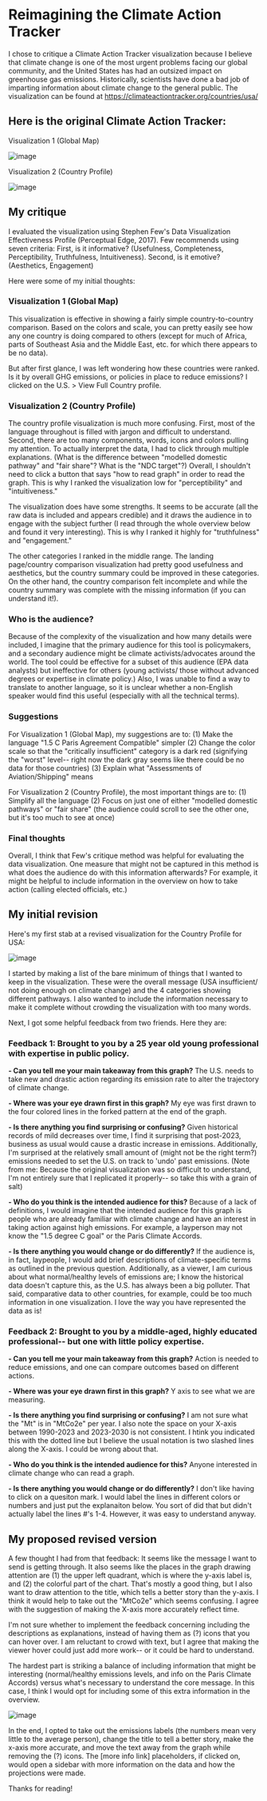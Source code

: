 # Reimagining the Climate Action Tracker

I chose to critique a Climate Action Tracker visualization because I believe that climate change is one of the most urgent problems facing our global community, and the United States has had an outsized impact on greenhouse gas emissions. Historically, scientists have done a bad job of imparting information about climate change to the general public. The visualization can be found at https://climateactiontracker.org/countries/usa/

## Here is the original Climate Action Tracker:

Visualization 1 (Global Map)

![image](https://github.com/operfetti/oliviaperfetti-repository/assets/157427926/338ac833-0d89-48ff-8255-36fff402baf9)

Visualization 2 (Country Profile)

![image](https://github.com/operfetti/oliviaperfetti-repository/assets/157427926/de3bafdb-beeb-4056-b426-923f08857cca)

## My critique

I evaluated the visualization using Stephen Few's Data Visualization Effectiveness Profile (Perceptual Edge, 2017). Few recommends using seven criteria: First, is it informative? (Usefulness, Completeness, Perceptibility, Truthfulness, Intuitiveness). Second, is it emotive? (Aesthetics, Engagement)

 Here were some of my initial thoughts:

### Visualization 1 (Global Map)
This visualization is effective in showing a fairly simple country-to-country comparison. Based on the colors and scale, you can pretty easily see how any one country is doing compared to others (except for much of Africa, parts of Southeast Asia and the Middle East, etc. for which there appears to be no data).

But after first glance, I was left wondering how these countries were ranked. Is it by overall GHG emissions, or policies in place to reduce emissions? I clicked on the U.S. > View Full Country profile. 

### Visualization 2 (Country Profile)
The country profile visualization is much more confusing. First, most of the language throughout is filled with jargon and difficult to understand. Second, there are too many components, words, icons and colors pulling my attention. To actually interpret the data, I had to click through multiple explanations. (What is the difference between "modelled domestic pathway" and "fair share"? What is the "NDC target"?) Overall, I shouldn't need to click a button that says "how to read graph" in order to read the graph. This is why I ranked the visualization low for "perceptibility" and "intuitiveness."

The visualization does have some strengths. It seems to be accurate (all the raw data is included and appears credible) and it draws the audience in to engage with the subject further (I read through the whole overview below and found it very interesting). This is why I ranked it highly for "truthfulness" and "engagement."

The other categories I ranked in the middle range. The landing page/country comparison visualization had pretty good usefulness and aesthetics, but the country summary could be improved in these categories. On the other hand, the country comparison felt incomplete and while the country summary was complete with the missing information (if you can understand it!).

### Who is the audience?

Because of the complexity of the visualization and how many details were included, I imagine that the primary audience for this tool is policymakers, and a secondary audience might be climate activists/advocates around the world. The tool could be effective for a subset of this audience (EPA data analysts) but ineffective for others (young activists/ those without advanced degrees or expertise in climate policy.) Also, I was unable to find a way to translate to another language, so it is unclear whether a non-English speaker would find this useful (especially with all the technical terms).

### Suggestions

For Visualization 1 (Global Map), my suggestions are to:
(1) Make the language "1.5 C Paris Agreement Compatible" simpler
(2) Change the color scale so that the "critically insufficient" category is a dark red (signifying the "worst" level-- right now the dark gray seems like there could be no data for those countries)
(3) Explain what "Assessments of Aviation/Shipping" means

For Visualization 2 (Country Profile), the most important things are to:
(1) Simplify all the language
(2) Focus on just one of either "modelled domestic pathways" or "fair share" (the audience could scroll to see the other one, but it's too much to see at once)

### Final thoughts
Overall, I think that Few's critique method was helpful for evaluating the data visualization. One measure that might not be captured in this method is what does the audience do with this information afterwards? For example, it might be helpful to include information in the overview on how to take action (calling elected officials, etc.)

## My initial revision

Here's my first stab at a revised visualization for the Country Profile for USA:

![image](https://github.com/operfetti/oliviaperfetti-repository/assets/157427926/72bc98c5-aff9-46be-84a7-bfbb9ec9d926)

I started by making a list of the bare minimum of things that I wanted to keep in the visualization. These were the overall message (USA insufficient/ not doing enough on climate change) and the 4 categories showing different pathways. I also wanted to include the information necessary to make it complete without crowding the visualization with too many words.

Next, I got some helpful feedback from two friends. Here they are:

### Feedback 1: Brought to you by a 25 year old young professional with expertise in public policy.

**- Can you tell me your main takeaway from this graph?**
The U.S. needs to take new and drastic action regarding its emission rate to alter the trajectory of climate change.

**- Where was your eye drawn first in this graph?**
My eye was first drawn to the four colored lines in the forked pattern at the end of the graph.

**- Is there anything you find surprising or confusing?**
Given historical records of mild decreases over time, I find it surprising that post-2023, business as usual would cause a drastic increase in emissions. Additionally, I'm surprised at the relatively small amount of (might not be the right term?) emissions needed to set the U.S. on track to 'undo' past emissions.
(Note from me: Because the original visualization was so difficult to understand, I'm not entirely sure that I replicated it properly-- so take this with a grain of salt)

**- Who do you think is the intended audience for this?**
Because of a lack of definitions, I would imagine that the intended audience for this graph is people who are already familiar with climate change and have an interest in taking action against high emissions. For example, a layperson may not know the "1.5 degree C goal" or the Paris Climate Accords. 

**- Is there anything you would change or do differently?**
If the audience is, in fact, laypeople, I would add brief descriptions of climate-specific terms as outlined in the previous question. Additionally, as a viewer, I am curious about what normal/healthy levels of emissions are; I know the historical data doesn't capture this, as the U.S. has always been a big polluter. That said, comparative data to other countries, for example, could be too much information in one visualization. I love the way you have represented the data as is!

### Feedback 2: Brought to you by a middle-aged, highly educated professional-- but one with little policy expertise.
**- Can you tell me your main takeaway from this graph?**
Action is needed to reduce emissions, and one can compare outcomes based on different actions.

**- Where was your eye drawn first in this graph?**
Y axis to see what we are measuring.

**- Is there anything you find surprising or confusing?**
I am not sure what the "Mt" is in "MtCo2e" per year. I also note the space on your X-axis between 1990-2023 and 2023-2030 is not consistent. I htink you indicated this with the dotted line but I believe the usual notation is two slashed lines along the X-axis. I could be wrong about that.

**- Who do you think is the intended audience for this?**
Anyone interested in climate change who can read a graph.

**- Is there anything you would change or do differently?**
I don't like having to click on a quesiton mark. I would label the lines in different colors or numbers and just put the explanaiton below. You sort of did that but didn't actually label the lines #'s 1-4. However, it was easy to understand anyway.

## My proposed revised version

A few thought I had from that feedback: It seems like the message I want to send is getting through. It also seems like the places in the graph drawing attention are (1) the upper left quadrant, which is where the y-axis label is, and (2) the colorful part of the chart. That's mostly a good thing, but I also want to draw attention to the title, which tells a better story than the y-axis. I think it would help to take out the "MtCo2e" which seems confusing. I agree with the suggestion of making the X-axis more accurately reflect time.

I'm not sure whether to implement the feedback concerning including the descriptions as explanations, instead of having them as (?) icons that you can hover over. I am reluctant to crowd with text, but I agree that making the viewer hover could just add more work-- or it could be hard to understand.

The hardest part is striking a balance of including information that might be interesting (normal/healthy emissions levels, and info on the Paris Climate Accords) versus what's necessary to understand the core message. In this case, I think I would opt for including some of this extra information in the overview.

![image](https://github.com/operfetti/oliviaperfetti-repository/assets/157427926/b0941a95-665a-4cec-ae2b-9792a1579497)

In the end, I opted to take out the emissions labels (the numbers mean very little to the average person), change the title to tell a better story, make the x-axis more accurate, and move the text away from the graph while removing the (?) icons. The [more info link] placeholders, if clicked on, would open a sidebar with more information on the data and how the projections were made.

Thanks for reading!
